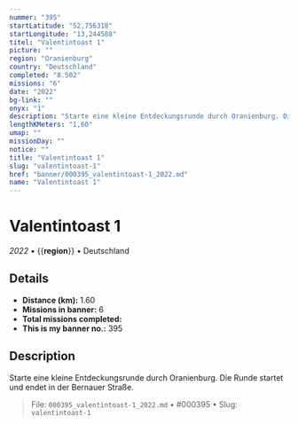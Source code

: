 ```yaml
---
nummer: "395"
startLatitude: "52,756318"
startLongitude: "13,244588"
titel: "Valentintoast 1"
picture: ""
region: "Oranienburg"
country: "Deutschland"
completed: "8.502"
missions: "6"
date: "2022"
bg-link: ""
onyx: "1"
description: "Starte eine kleine Entdeckungsrunde durch Oranienburg. Die Runde startet und endet in der Bernauer Straße."
lengthKMeters: "1,60"
umap: ""
missionDay: ""
notice: ""
title: "Valentintoast 1"
slug: "valentintoast-1"
href: "banner/000395_valentintoast-1_2022.md"
name: "Valentintoast 1"
---
```

# Valentintoast 1

*2022* • {{__region__}} • Deutschland





## Details
- **Distance (km):** 1.60
- **Missions in banner:** 6
- **Total missions completed:** 
- **This is my banner no.:** 395



## Description
Starte eine kleine Entdeckungsrunde durch Oranienburg. Die Runde startet und endet in der Bernauer Straße.




> File: `000395_valentintoast-1_2022.md` • #000395 • Slug: `valentintoast-1`
